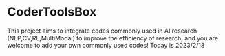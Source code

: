 # CoderToolsBox
This project aims to integrate codes commonly used in AI research (NLP,CV,RL,MultiModal) to improve the efficiency of research, and you are welcome to add your own commonly used codes!
Today is 2023/2/18
